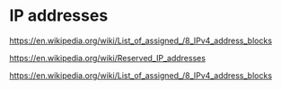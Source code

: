 # IP addresses

https://en.wikipedia.org/wiki/List_of_assigned_/8_IPv4_address_blocks

https://en.wikipedia.org/wiki/Reserved_IP_addresses

https://en.wikipedia.org/wiki/List_of_assigned_/8_IPv4_address_blocks
